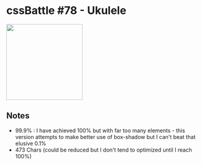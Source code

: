 # cssBattle \#78 - Ukulele

<img src="https://cssbattle.dev/targets/78@2x.png" width="200">

## Notes

- 99.9% : I have achieved 100% but with far too many elements - this version attempts to make better use of box-shadow but I can't beat that elusive 0.1%
- 473 Chars (could be reduced but I don't tend to optimized until I reach 100%)
